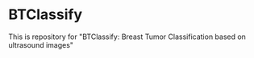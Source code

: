 # BTClassify

This is repository for "BTClassify: Breast Tumor Classification based on ultrasound images"